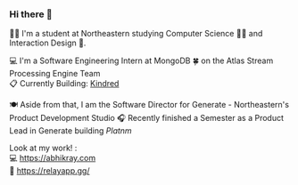### Hi there 👋

🙋‍♂️ I'm a student at Northeastern studying Computer Science 👨‍💻 and Interaction Design 🎨. <br>

💻 I'm a Software Engineering Intern at MongoDB 🍀 on the Atlas Stream Processing Engine Team <br>
📋 Currently Building: [Kindred](https://kindredtodo.com/)  <br>

🍽️ Aside from that, I am the Software Director for Generate - Northeastern's Product Development Studio
🎧 Recently finished a Semester as a Product Lead in Generate building _Platnm_ <br>

Look at my work! :  <br>
💻 https://abhikray.com <br>
🦕 https://relayapp.gg/ <br>


<!--
**abhikaboy/abhikaboy** is a ✨ _special_ ✨ repository because its `README.md` (this file) appears on your GitHub profile.

Here are some ideas to get you started:

- 🔭 I’m currently working on ...
- 🌱 I’m currently learning ...
- 👯 I’m looking to collaborate on ...
- 🤔 I’m looking for help with ...
- 💬 Ask me about ...
- 📫 How to reach me: ...
- 😄 Pronouns: ...
- ⚡ Fun fact: ...
-->
